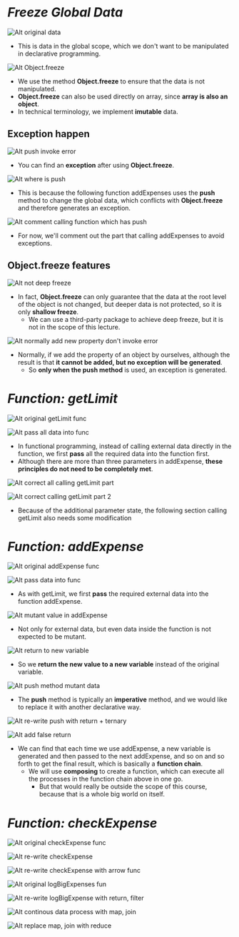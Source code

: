 # **_Freeze Global Data_**

![Alt original data ](pic/bandicam%202022-09-25%2014-25-52-955.jpg)

- This is data in the global scope, which we don't want to be manipulated in declarative programming.

![Alt Object.freeze ](pic/bandicam%202022-09-25%2014-27-09-778.jpg)

- We use the method **Object.freeze** to ensure that the data is not manipulated.
- **Object.freeze** can also be used directly on array, since **array is also an object**.
- In technical terminology, we implement **imutable** data.

## **Exception happen**

![Alt push invoke error ](pic/bandicam%202022-09-25%2014-27-27-858.jpg)

- You can find an **exception** after using **Object.freeze**.

![Alt where is push ](pic/bandicam%202022-09-25%2014-28-53-524.jpg)

- This is because the following function addExpenses uses the **push** method to change the global data, which conflicts with **Object.freeze** and therefore generates an exception.

![Alt comment calling function which has push ](pic/bandicam%202022-09-25%2014-29-25-692.jpg)

- For now, we'll comment out the part that calling addExpenses to avoid exceptions.

## **Object.freeze features**

![Alt not deep freeze ](pic/bandicam%202022-09-25%2014-31-43-207.jpg)

- In fact, **Object.freeze** can only guarantee that the data at the root level of the object is not changed, but deeper data is not protected, so it is only **shallow freeze**.
  - We can use a third-party package to achieve deep freeze, but it is not in the scope of this lecture.

![Alt normally add new property don't invoke error ](pic/bandicam%202022-09-25%2014-33-57-378.jpg)

- Normally, if we add the property of an object by ourselves, although the result is that **it cannot be added, but no exception will be generated**.
  - So **only when the push method** is used, an exception is generated.

# **_Function: getLimit_**

![Alt original getLimit func ](pic/bandicam%202022-09-25%2014-35-16-326.jpg)

![Alt pass all data into func ](pic/bandicam%202022-09-25%2014-36-52-552.jpg)

- In functional programming, instead of calling external data directly in the function, we first **pass** all the required data into the function first.
- Although there are more than three parameters in addExpense, **these principles do not need to be completely met**.

![Alt correct all calling getLimit part ](pic/bandicam%202022-09-25%2014-37-29-981.jpg)

![Alt correct calling getLimit part 2 ](pic/bandicam%202022-09-25%2014-40-38-024.jpg)

- Because of the additional parameter state, the following section calling getLimit also needs some modification

# **_Function: addExpense_**

![Alt original addExpense func ](pic/bandicam%202022-09-25%2014-41-54-476.jpg)

![Alt pass data into func ](pic/bandicam%202022-09-25%2014-45-14-144.jpg)

- As with getLimit, we first **pass** the required external data into the function addExpense.

![Alt mutant value in addExpense ](pic/bandicam%202022-09-25%2014-46-18-711.jpg)

- Not only for external data, but even data inside the function is not expected to be mutant.

![Alt return to new variable ](pic/bandicam%202022-09-25%2014-48-23-869.jpg)

- So we **return the new value to a new variable** instead of the original variable.

![Alt push method mutant data ](pic/bandicam%202022-09-25%2014-49-49-777.jpg)

- The **push** method is typically an **imperative** method, and we would like to replace it with another declarative way.

![Alt re-write push with return + ternary ](pic/bandicam%202022-09-25%2015-02-50-436.jpg)

![Alt add false return ](pic/bandicam%202022-09-25%2015-09-38-984.jpg)

- We can find that each time we use addExpense, a new variable is generated and then passed to the next addExpense, and so on and so forth to get the final result, which is basically a **function chain**.
  - We will use **composing** to create a function, which can execute all the processes in the function chain above in one go.
    - But that would really be outside the scope of this course, because that is a whole big world on itself.

# **_Function: checkExpense_**

![Alt original checkExpense func ](pic/bandicam%202022-09-25%2015-12-45-064.jpg)

![Alt re-write checkExpense ](pic/bandicam%202022-09-25%2015-23-21-449.jpg)

![Alt re-write checkExpense with arrow func ](pic/bandicam%202022-09-25%2015-25-51-914.jpg)

![Alt original logBigExpenses fun ](pic/bandicam%202022-09-25%2015-27-53-278.jpg)

![Alt re-write logBigExpense with return, filter ](pic/bandicam%202022-09-25%2015-33-25-058.jpg)

![Alt continous data process with map, join ](pic/bandicam%202022-09-25%2015-35-09-189.jpg)

![Alt replace map, join with reduce ](pic/bandicam%202022-09-25%2015-40-55-040.jpg)
